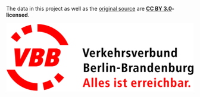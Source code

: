 The data in this project as well as the [original source](http://daten.berlin.de/datensaetze/vbb-fahrplandaten-juni-2015-bis-dezember-2015) are **[CC BY 3.0](https://creativecommons.org/licenses/by/3.0/)-licensed**.

![VBB Verkehrsverbund Berlin-Brandenburg GmbH](./vbb-logo.jpg)
